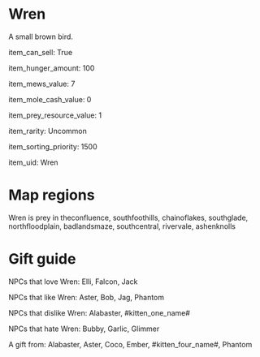 # Wren

A small brown bird.

item_can_sell: True

item_hunger_amount: 100

item_mews_value: 7

item_mole_cash_value: 0

item_prey_resource_value: 1

item_rarity: Uncommon

item_sorting_priority: 1500

item_uid: Wren

# Map regions

Wren is prey in theconfluence, southfoothills, chainoflakes, southglade, northfloodplain, badlandsmaze, southcentral, rivervale, ashenknolls

# Gift guide

NPCs that love Wren: Elli, Falcon, Jack

NPCs that like Wren: Aster, Bob, Jag, Phantom

NPCs that dislike Wren: Alabaster, #kitten_one_name#

NPCs that hate Wren: Bubby, Garlic, Glimmer

A gift from: Alabaster, Aster, Coco, Ember, #kitten_four_name#, Phantom